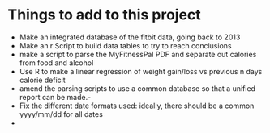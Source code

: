 # Things to add to this project

- Make an integrated database of the fitbit data, going back to 2013
- Make an r Script to build data tables to try to reach conclusions
- make a script to parse the MyFitnessPal PDF and separate out calories from
  food and alcohol
- Use R to make a linear regression of weight gain/loss vs previous n days
  calorie deficit
- amend the parsing scripts to use a common database so that a unified report
  can be made.- 
- Fix the different date formats used: ideally, there should be a common yyyy/mm/dd for all dates
- 
